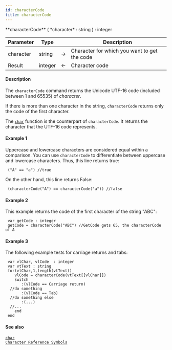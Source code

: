 ```yaml
---
id: characterCode
title: characterCode
---
```



<!-- REF #_command_.characterCode.Syntax -->**characterCode** ( *character* : string ) : integer<!-- END REF -->


<!-- REF #_command_.characterCode.Params -->
|Parameter|Type||Description|
|---------|--- |:---:|------|
|character|string|->|Character for which you want to get the code|
|Result|integer|<-|Character code|<!-- END REF -->

#### Description

The `characterCode` command <!-- REF #_command_.characterCode.Summary -->returns the Unicode UTF-16 code (included between 1 and 65535) of *character*<!-- END REF -->.

If there is more than one character in the string, `characterCode` returns only the code of the first character.

The [`char`](#char) function is the counterpart of `characterCode`. It returns the character that the UTF-16 code represents.


#### Example 1

Uppercase and lowercase characters are considered equal within a comparison. You can use `characterCode` to differentiate between uppercase and lowercase characters. Thus, this line returns true:

```qs
 ("A" == "a") //true

```

On the other hand, this line returns False:

```qs
 (characterCode("A") == characterCode("a")) //false

```

#### Example 2

This example returns the code of the first character of the string "ABC":

```qs
 var getCode : integer
 getCode = characterCode("ABC") //GetCode gets 65, the characterCode of A

```

#### Example 3

The following example tests for carriage returns and tabs:

```qs
 var vlChar, vlCode  : integer
 var vtText : string
 for(vlChar,1,length(vtText))
    vlCode = characterCode(vtText[[vlChar]])
    switch
       :(vlCode == Carriage return)
  //do something
       :(vlCode == Tab)
  //do something else
       :(...)
  //...
    end
 end

```

#### See also

[`char`](#char)<br/>
[`Character Reference Symbols`](#character-reference-symbols)
